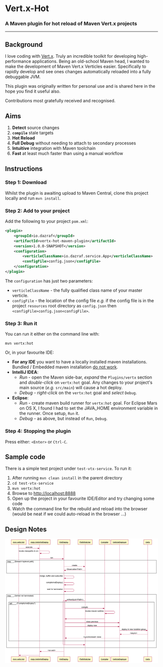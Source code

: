 # Vert.x-Hot
### A Maven plugin for hot reload of Maven Vert.x projects
---
## Background

I love coding with [Vert.x](http://vertx.io). Truly an incredible toolkit for developing high-performance applications. Being an old-school Maven head, I wanted to make the development of Maven Vert.x Verticles easier. Specifically to rapidly develop and see ones changes automatically reloaded into a fully debuggable JVM. 

This plugin was originally written for personal use and is shared here in the hope you find it useful also.

Contributions most gratefully received and recognised.
 
## Aims

1. __Detect__ source changes
2. __`compile`__ stale targets
3. __Hot Reload__
4. __Full Debug__ without needing to attach to secondary processes
5. __Intuitive__ integration with Maven toolchain
6. __Fast__ at least much faster than using a manual workflow

## Instructions

### Step 1: Download
Whilst the plugin is awaiting upload to Maven Central, clone this project locally and run `mvn install`.

### Step 2: Add to your project
Add the following to your project `pom.xml`:

```xml
<plugin>
    <groupId>io.dazraf</groupId>
    <artifactId>vertx-hot-maven-plugin</artifactId>
    <version>1.0.0-SNAPSHOT</version>
    <configuration>
        <verticleClassName>io.dazraf.service.App</verticleClassName>
        <configFile>config.json</configFile>
    </configuration>
</plugin>
```

The `configuration` has just two parameters:

* `verticleClassName` - the fully qualified class name of your master verticle.
* `configFile` - the location of the config file *e.g.* if the config file is in the project `resources` root directory as `config.json` then `<configFile>config.json<configFile>`.  

### Step 3: Run it

You can run it either on the command line with:

```
mvn vertx:hot
```

Or, in your favourite IDE: 

* __For any IDE__ you want to have a locally installed maven installations. Bundled / Embedded maven installation [do not work](https://github.com/dazraf/vertx-hot/issues/3).
* __IntelliJ IDEA__: 
  * *Run* - open the Maven side-bar, *expand* the `Plugins/vertx` section and *double-click* on `vertx:hot` goal. Any changes to your project's main source (*e.g.* `src/main`) will cause a hot deploy. 
  * *Debug* - *right-click* on the `vertx:hot` goal and *select* `Debug`.
* __Eclipse__:
  * *Run* - create maven build runner for `vertx:hot` goal. For Eclipse Mars on OS X, I found I had to set the JAVA_HOME environment variable in the runner. Once setup, `Run` it.
  * *Debug* - as above, but instead of `Run`, `Debug`.

### Step 4: Stopping the plugin

Press either: `<Enter>` or  `Ctrl-C`.

## Sample code
There is a simple test project under `test-vtx-service`.
To run it: 

1. After running `mvn clean install` in the parent directory
2. `cd test-vtx-service`
3. `mvn vertx:hot`
4. Browse to [http://localhost:8888](http://localhost:8888)
5. Open up the project in your favourite IDE/Editor and try changing some code 
6. Watch the command line for the rebuild and reload into the browser (would be neat if we could auto-reload in the browser ...)

## Design Notes

![sequence diagram](design.png)

